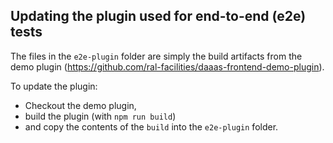 ## Updating the plugin used for end-to-end (e2e) tests

The files in the `e2e-plugin` folder are simply the build artifacts from the demo plugin (https://github.com/ral-facilities/daaas-frontend-demo-plugin).

To update the plugin:
- Checkout the demo plugin, 
- build the plugin (with `npm run build`) 
- and copy the contents of the `build` into the `e2e-plugin` folder.